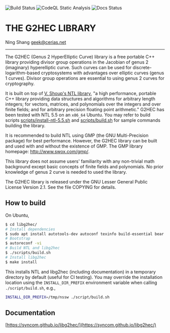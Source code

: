 ![Build Status](https://github.com/syncom/libg2hec/actions/workflows/build-libg2hec.yml/badge.svg)
![CodeQL Static Analysis](https://github.com/syncom/libg2hec/actions/workflows/codeql-analysis.yml/badge.svg)
![Docs Status](https://github.com/syncom/libg2hec/actions/workflows/publish-docs.yml/badge.svg)


# THE G2HEC LIBRARY

Ning Shang <geek@cerias.net>

---

The G2HEC (Genus 2 HyperElliptic Curve) library is a free portable C++
library providing divisor group operations in the Jacobian of genus 2
(imaginary) hyperelliptic curve.  Such curves can be used for
discrete-logarithm-based cryptosystems with advantages over elliptic
curves (genus 1 curves).  Divisor group operations are essential to
using genus 2 curves for cryptography.

It is built on top of [V. Shoup's NTL
library](http://www.shoup.net/ntl/), "a high performance, portable C++
library providing data structures and algorithms for arbitrary length
integers; for vectors, matrices, and polynomials over the integers and
over finite fields; and for arbitrary precision floating point
arithmetic." G2HEC has been tested with NTL 5.5 on an `x86_64` Ubuntu.
You may refer to build scripts
[scripts/install-ntl-5.5.sh](./scripts/install-ntl-5.5.sh) and
[scripts/build.sh](./scripts/build.sh) for sample commands building the
library.

It is recommended to build NTL using GMP (the GNU Multi-Precision
package) for best performance.  However, the G2HEC library can be built
and used with and without the existence of GMP.  The GMP library
homepage: http://www.swox.com/gmp/.

This library does not assume users' familiarity with any non-trivial
math background except basic concepts of finite fields and polynomials.
No prior knowledge of genus 2 curve is needed to used the library.

The G2HEC library is released under the GNU Lesser General Public
License Version 2.1.  See the file COPYING for details.

## How to build

On Ubuntu,

```bash
$ cd libg2hec/
# Install dependencies
$ sudo apt install autotools-dev autoconf texinfo build-essential bear
# Bootstrap
$ autoreconf -vi
# Build NTL and libg2hec
$ ./scripts/build.sh
# Install libg2hec
$ make install 
```

This installs NTL and libg2hec (including documentation) in a temporary
directory by default (useful for CI testing). You may override the
installation location using the `INSTALL_DIR_PREFIX` environment
variable when calling `./script/build.sh`, e.g.,

```bash
INSTALL_DIR_PREFIX=/tmp/nssw ./script/build.sh
```

## Documentation

[https://syncom.github.io/libg2hec/](https://syncom.github.io/libg2hec/)
